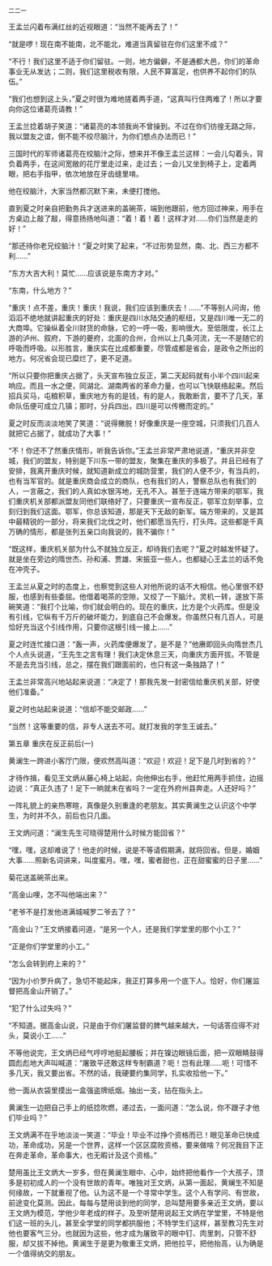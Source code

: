    二二一 

   王孟兰闪着布满红丝的近视眼道：“当然不能再去了！”

   “就是啰！现在南不能南，北不能北，难道当真留驻在你们这里不成？”

   “不行！我们这里不适于你们留驻。一则，地方偏僻，不是通都大邑，你们的革命事业无从发达；二则，我们这里税收有限，人民不算富足，也供养不起你们的队伍。”

   “我们也想到这上头，”夏之时很为难地搓着两手道，“这真叫行住两难了！所以才要向你这位诸葛亮请教！”

   王孟兰捻着胡子笑道：“诸葛亮的本领我尚不曾操到。不过在你们彷徨无路之际，我以盟友之谊，倒不能不绞尽脑汁，为你们想点办法而已！”

   三国时代的军师诸葛亮在绞脑汁之际，想来并不像王孟兰这样：一会儿勾着头，背负着两手，在这间宽敞的花厅里走过来，走过去；一会儿又坐到椅子上，定着两眼，把右手指甲，依次地放在牙齿缝里啃。

   他在绞脑汁，大家当然都沉默下来，未便打搅他。

   直到夏之时亲自把勤务兵才送进来的盖碗茶，端到他跟前，他方回过神来，用手在方桌边上敲了敲，得意扬扬地叫道：“着！着！着！这样才对……你们当然是走的好！”

   “那还待你老兄绞脑汁！”夏之时笑了起来，“不过形势显然，南、北、西三方都不利……”

   “东方大吉大利！莫忙……应该说是东南方才对。”

   “东南，什么地方？”

   “重庆！点不差，重庆！重庆！我说，我们应该到重庆去！……”不等别人问询，他滔滔不绝地就讲起重庆的好处：重庆是四川水陆交通的枢纽，又是四川唯一无二的大商埠。它操纵着全川财货的命脉，它的一呼一吸，影响很大。至低限度，长江上游的泸州、叙府，下游的夔府，北面的合州，合州以上几条河流，无一不是随它的呼吸而呼吸。以形胜言，重庆实在比成都重要，尽管成都是省会，是政令之所出的地方。何况省会现已糜烂了，更不足道。

   “所以只要你把重庆占据了，头天宣布独立反正，第二天起码就有小半个四川起来响应。而且一水之便，同湖北、湖南两省的革命力量，也可以飞快联络起来。然后招兵买马，屯粮积草，重庆地方有的是钱，有的是人，我敢断言，要不了几天，革命队伍便可成立几镇；那时，分兵四出，四川是可以传檄而定的。”

   夏之时反而淡淡地笑了笑道：“说得撇脱！好像重庆是一座空城，只须我们几百人就把它占据了，就成功了大事！”

   “不！你还不了然重庆情形，听我告诉你。”王孟兰非常严肃地说道，“重庆并非空城，我们的盟友，特别是下川东一带的盟友，聚集在重庆的多极了。并且已经有了安排，我离开重庆时候，就知道新成立的城防营里，我们的人便不少，有当兵的，也有当军官的。就是重庆商会成立的商队，也有我们的人，警察总队也有我们的人，一言蔽之，我们的人真如水银泻地，无孔不入。甚至于连端方带来的鄂军，我们重庆机关部都派盟友同他们联络好了，只要重庆一宣布反正，鄂军立刻举事，立刻归到我们这面。鄂军，你总该知道，那是天下无敌的新军。端方带来的，又是其中最精锐的一部分，将来我们北伐之时，他们都愿当先行，打头阵。这些都是千真万确的情形，都是张列五亲口向我说的，我不骗你！”

   “既这样，重庆机关部为什么不就独立反正，却待我们去呢？”夏之时越发怀疑了。就是坐在旁边的隋世杰、孙和浦、贾雄、宋振亚一些人，也都疑心王孟兰的话不免在冲壳子。

   王孟兰从夏之时的态度上，也察觉到这些人对他所说的话不大相信。他心里很不舒服，也感到有些委屈。他借着喝茶的空隙，又绞了一下脑汁。灵机一转，遂放下茶碗笑道：“我打个比喻，你们就会明白的。现在的重庆，比方是个火药库。但是没有引线，它纵有千万斤的破坏能力，到底自己不会爆发。你虽然只有几百人，可是恰好充当这个引线作用，只要你这根引线一接上……”

   夏之时连忙接口道：“轰一声，火药库便爆发了，是不是？”他赓即回头向隋世杰几个人点头说道，“王先生之言有理！我们决定休息三天，向重庆方面开拔。不管是不是去充当引线，总之，摆在我们跟面前的，也只有这一条独路了！”

   王孟兰非常高兴地站起来说道：“决定了！那我先发一封密信给重庆机关部，好使他们准备。”

   夏之时也站起来说道：“信却不能交邮政……”

   “当然！这等重要的信，非专人送去不可。就打发我的学生王诚去。”

   第五章 重庆在反正前后(一)

   黄澜生一跨进小客厅门限，便欢然高叫道：“欢迎！欢迎！足下是几时到省的？”

   才待作揖，看见王文炳从藤心椅上站起，向他伸出右手，他赶忙用两手抓住，边摇边说：“真正久违了！足下一晌就未在省吗？一定在外府州县奔走。人还好吗？”

   一阵礼貌上的亲热寒暄，真像是久别重逢的老朋友。其实黄澜生之认识这个中学生，为时并不久，前后也只几面。

   王文炳问道：“澜生先生可晓得楚用什么时候方能回省？”

   “嘿，嘿，这却难说了！他走的时候，说是不等请假期满，就将回省。但是，婚姻大事……照新名词讲来，叫度蜜月。嘿，嘿，蜜者甜也，正在甜蜜蜜的日子里……”

   菊花送盖碗茶出来。

   “高金山哩，怎不叫他端出来？”

   “老爷不是打发他进满城喊罗二爷去了？”

   “高金山？”王文炳接着问道，“是另一个人，还是我们学堂里的那个小工？”

   “正是你们学堂里的小工。”

   “怎么会转到府上来的？”

   “因为小价罗升病了，急切不能起床，我正打算多用一个底下人。恰好，你们屠监督把高金山开销了。”

   “犯了什么过失吗？”

   “不知道。据高金山说，只是由于你们屠监督的脾气越来越大，一句话答应得不对头，莫说小工……”

   不等他说完，王文炳已经气哼哼地挺起腰板；并在镍边眼镜后面，把一双眼睛鼓得圆彪彪地大声叫喊道：“屠致平还敢这样专制霸道？呃！岂有此理……呃！可惜不多几天，我又要出省。不然的话，我硬要约集同学，扎实收拾他一下。”

   他一面从衣袋里摸出一盒强盗牌纸烟。抽出一支，拈在指头上。

   黄澜生一边把自己手上的纸捻吹燃，递过去，一面问道：“怎么说，你不跟子才他们毕业吗？”

   王文炳满不在乎地淡淡一笑道：“毕业！毕业不过挣个资格而已！眼见革命已快成功，革命成功，另是一个世界，这样一个区区腐败资格，要来做啥？何况我目下正在奔走革命，革命事大，也无暇计及这个资格。”

   楚用虽比王文炳大一岁多，但在黄澜生眼中、心中，始终把他看作一个大孩子，顶多是初初成人的一个没有世故的青年。唯独对王文炳，从第一面起，黄斓生不知是何缘故，一下就重视了他。认为这不是一个寻常中学生。这个人有学问、有世故，前途变化莫测。因此，每每与楚用谈到他的同学，总叫楚用要多亲近王文炳，要以王文炳为模范，学他少年老成的样子。及至听楚用说起王文炳在学堂里，不特是他们这一班的头儿，甚至全学堂的同学都拱服他；不特学生们这样，甚至教习先生对他也要客气三分。也就因为这些，他才成为屠致平的眼中钉、肉里刺，只管不舒服，却又拔不掉他。黄澜生于是更为敬重王文炳，把他拉平，把他抬高，认为确是一个值得纳交的朋友。

